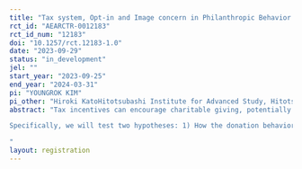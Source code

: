 ```yaml
---
title: "Tax system, Opt-in and Image concern in Philanthropic Behavior "
rct_id: "AEARCTR-0012183"
rct_id_num: "12183"
doi: "10.1257/rct.12183-1.0"
date: "2023-09-29"
status: "in_development"
jel: ""
start_year: "2023-09-25"
end_year: "2024-03-31"
pi: "YOUNGROK KIM"
pi_other: "Hiroki KatoHitotsubashi Institute for Advanced Study, Hitotsubashi University"
abstract: "Tax incentives can encourage charitable giving, potentially benefiting both society and taxpayers. Some research has shown that image concerns affect donation decisions, so this paper introduces an experimental approach to directly test whether donation behavior can be influenced by image concern. 
Specifically, we will test two hypotheses: 1) How the donation behavior changes when image concern is involved in an environment where the income and benefits of donating are unequal. 2) the interrelationship between unequal social position, image concern, and the impact of reporting costs on the use of rebates. To achieve this goal, we devised a total of 2x2 treatment groups based on whether image concern was considered and whether opt-in was introduced. We will be testing this in a laboratory setting at Kansai University in Japan with approximately 200 to 300 university students. In this experiment, we will examine how subjects respond to different refund rates for donations with different image concerns and opt-in.
"
layout: registration
---
```


